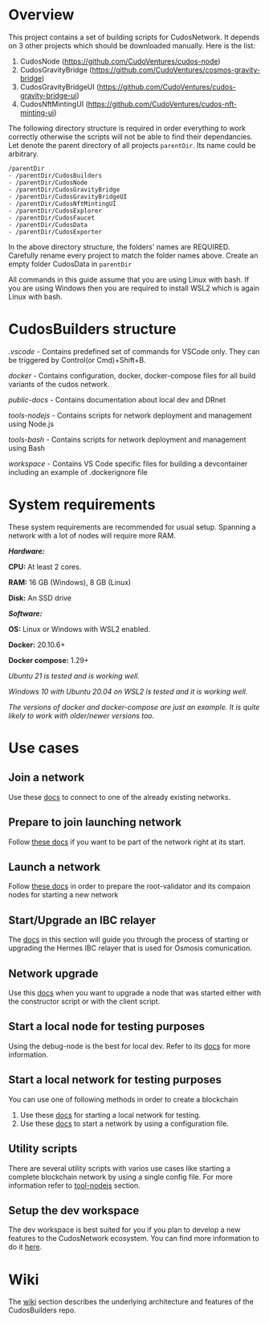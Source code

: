 # Overview

This project contains a set of building scripts for CudosNetwork. It depends on 3 other projects which should be downloaded manually. Here is the list:
1. CudosNode (https://github.com/CudoVentures/cudos-node)
1. CudosGravityBridge (https://github.com/CudoVentures/cosmos-gravity-bridge)
1. CudosGravityBridgeUI (https://github.com/CudoVentures/cudos-gravity-bridge-ui)
1. CudosNftMintingUI (https://github.com/CudoVentures/cudos-nft-minting-ui)

The following directory structure is required in order everything to work correctly otherwise the scripts will not be able to find their dependancies.
Let denote the parent directory of all projects <code>parentDir</code>. Its name could be arbitrary.

    /parentDir
    - /parentDir/CudosBuilders
    - /parentDir/CudosNode
    - /parentDir/CudosGravityBridge
    - /parentDir/CudosGravityBridgeUI
    - /parentDir/CudosNftMintingUI
    - /parentDir/CudosExplorer
    - /parentDir/CudosFaucet
    - /parentDir/CudosData
    - /parentDir/CudosExporter

In the above directory structure, the folders' names are REQUIRED. Carefully rename every project to match the folder names above. Create an empty folder CudosData in <code>parentDir</code>

All commands in this guide assume that you are using Linux with bash. If you are using Windows then you are required to install WSL2 which is again Linux with bash.

# CudosBuilders structure

<em>.vscode</em> - Contains predefined set of commands for VSCode only. They can be triggered by Control(or Cmd)+Shift+B.

<em>docker</em> - Contains configuration, docker, docker-compose files for all build variants of the cudos network.

<em>public-docs</em> - Contains documentation about local dev and DRnet

<em>tools-nodejs</em> - Contains scripts for network deployment and management using Node.js

<em>tools-bash</em> - Contains scripts for network deployment and management using Bash

<em>workspace</em> - Contains VS Code specific files for building a devcontainer including an example of .dockerignore file

# System requirements

These system requirements are recommended for usual setup. Spanning a network with a lot of nodes will require more RAM.

<em>**Hardware:**</em>

**CPU:** At least 2 cores.

**RAM:** 16 GB (Windows), 8 GB (Linux)

**Disk:** An SSD drive

<em>**Software:**</em>

**OS:** Linux or Windows with WSL2 enabled.

**Docker:** 20.10.6+

**Docker compose:** 1.29+

<em>Ubuntu 21 is tested and is working well.</em>

<em>Windows 10 with Ubuntu 20.04 on WSL2 is tested and it is working well.</em>

<em>The versions of docker and docker-compose are just an example. It is quite likely to work with older/newer versions too.</em>

# Use cases

## Join a network

Use these [docs](./tools-bash/client/readme.md) to connect to one of the already existing networks.

## Prepare to join launching network

Follow [these docs](./tools-bash/constructor/readme.md) if you want to be part of the network right at its start.

## Launch a network

Follow [these docs](./tools-bash/launcher/readme.md) in order to prepare the root-validator and its compaion nodes for starting a new network

## Start/Upgrade an IBC relayer

The [docs](./tools-bash/relayer/) in this section will guide you through the process of starting or upgrading the Hermes IBC relayer that is used for Osmosis comunication.

## Network upgrade

Use this [docs](./tools-bash/upgrade/) when you want to upgrade a node that was started either with the constructor script or with the client script.

## Start a local node for testing purposes

Using the debug-node is the best for local dev. Refer to its [docs](./docker/debug-node/readme.md) for more information.

## Start a local network for testing purposes

You can use one of following methods in order to create a blockchain

1. Use these [docs](./public-docs/local-network/local-network.md) for starting a local network for testing.
1. Use these [docs](./tools-nodejs/deployer-network/readme.md) to start a network by using a configuration file.

## Utility scripts

There are several utility scripts with varios use cases like starting a complete blockchain network by using a single config file. For more information refer to [tool-nodejs](./tools-nodejs/readme.md) section.

## Setup the dev workspace

The dev workspace is best suited for you if you plan to develop a new features to the CudosNetwork ecosystem. You can find more information to do it [here](./workspace/readme.md).

# Wiki

The [wiki](./wiki.md) section describes the underlying architecture and features of the CudosBuilders repo.





